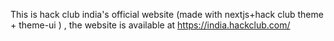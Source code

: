 This is hack club india's official website (made with nextjs+hack club theme + theme-ui )  , the website is available at <a href="https://india.hackclub.com/" >https://india.hackclub.com/</a> 

